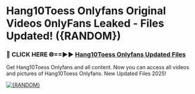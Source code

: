 # Hang10Toess Onlyfans Original Videos 0nlyFans Leaked - Files Updated! ({RANDOM})

<h3>🔴 CLICK HERE 🌐==►► <a href="https://betterlinks.top/A2PfLJ" rel="nofollow">Hang10Toess Onlyfans Updated Files</a></h3>

Get Hang10Toess Onlyfans and all content. Now you can access all videos and pictures of Hang10Toess Onlyfans. New Updated Files 2025!

[![{RANDOM}](https://i.imgur.com/ppqm5kG.gif)](https://betterlinks.top/A2PfLJ)